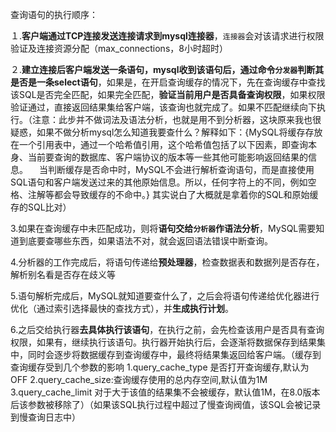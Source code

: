 查询语句的执行顺序：

１.**客户端通过TCP连接发送连接请求到mysql连接器**，`连接器`会对该请求进行权限验证及连接资源分配（max_connections，8小时超时）

２.**建立连接后客户端发送一条语句，mysql收到该语句后，通过命令`分发器`判断其是否是一条select语句**，如果是，在开启查询缓存的情况下，先在查询缓存中查找该SQL是否完全匹配，如果完全匹配，**验证当前用户是否具备查询权限**，如果权限验证通过，直接返回结果集给客户端，该查询也就完成了。如果不匹配继续向下执行。（注意：此步并不做词法及语法分析，也就是用不到分析器，这块原来我也很疑惑，如果不做分析mysql怎么知道我要查什么？解释如下：{MySQL将缓存存放在一个引用表中，通过一个哈希值引用，这个哈希值包括了以下因素，即查询本身、当前要查询的数据库、客户端协议的版本等一些其他可能影响返回结果的信息。  当判断缓存是否命中时，MySQL不会进行解析查询语句，而是直接使用SQL语句和客户端发送过来的其他原始信息。所以，任何字符上的不同，例如空格、注解等都会导致缓存的不命中。} 其实说白了大概就是拿着你的SQL和原始缓存的SQL比对）

3.如果在查询缓存中未匹配成功，则将**语句交给`分析器`作语法分析**，MySQL需要知道到底要查哪些东西，如果语法不对，就会返回语法错误中断查询。

4.分析器的工作完成后，将语句传递给**预处理器**，检查数据表和数据列是否存在，解析别名看是否存在歧义等

5.语句解析完成后，MySQL就知道要查什么了，之后会将语句传递给优化器进行优化（通过索引选择最快的查找方式），并**生成执行计划**。

6.之后交给执行器**去具体执行该语句**，在执行之前，会先检查该用户是否具有查询权限，如果有，继续执行该语句。执行器开始执行后，会逐渐将数据保存到结果集中，同时会逐步将数据缓存到查询缓存中，最终将结果集返回给客户端。（缓存到查询缓存受到几个参数的影响 1.query_cache_type 是否打开查询缓存,默认为OFF  2.query_cache_size:查询缓存使用的总内存空间,默认值为1M   3.query_cache_limit 对于大于该值的结果集不会被缓存，默认值1M，在8.0版本后该参数被移除了）（如果该SQL执行过程中超过了慢查询阀值，该SQL会被记录到慢查询日志中） 